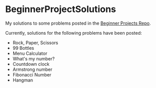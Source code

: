 # BeginnerProjectSolutions

My solutions to some problems posted in the [Beginner Projects Repo](https://github.com/jorgegonzalez/beginner-projects).

Currently, solutions for the following problems have been posted:

- Rock, Paper, Scissors
- 99 Bottles
- Menu Calculator
- What's my number?
- Countdown clock
- Armstrong number
- Fibonacci Number
- Hangman
